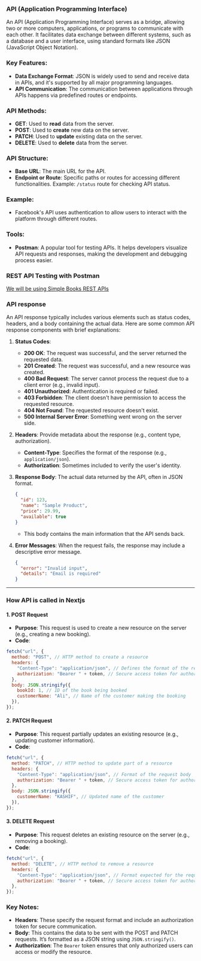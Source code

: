 ### API (Application Programming Interface)

An API (Application Programming Interface) serves as a bridge, allowing two or more computers, applications, or programs to communicate with each other. It facilitates data exchange between different systems, such as a database and a user interface, using standard formats like JSON (JavaScript Object Notation).

### Key Features:

- **Data Exchange Format**: JSON is widely used to send and receive data in APIs, and it's supported by all major programming languages.
- **API Communication**: The communication between applications through APIs happens via predefined routes or endpoints.

### API Methods:

- **GET**: Used to **read** data from the server.
- **POST**: Used to **create** new data on the server.
- **PATCH**: Used to **update** existing data on the server.
- **DELETE**: Used to **delete** data from the server.

### API Structure:

- **Base URL**: The main URL for the API.
- **Endpoint or Route**: Specific paths or routes for accessing different functionalities. Example: `/status` route for checking API status.

### Example:

- Facebook's API uses authentication to allow users to interact with the platform through different routes.

### Tools:

- **Postman**: A popular tool for testing APIs. It helps developers visualize API requests and responses, making the development and debugging process easier.

### REST API Testing with Postman

[We will be using Simple Books REST APIs](https://github.com/vdespa/introduction-to-postman-course/blob/main/simple-books-api.md)

### API response

An API response typically includes various elements such as status codes, headers, and a body containing the actual data. Here are some common API response components with brief explanations:

1. **Status Codes**:

   - **200 OK**: The request was successful, and the server returned the requested data.
   - **201 Created**: The request was successful, and a new resource was created.
   - **400 Bad Request**: The server cannot process the request due to a client error (e.g., invalid input).
   - **401 Unauthorized**: Authentication is required or failed.
   - **403 Forbidden**: The client doesn't have permission to access the requested resource.
   - **404 Not Found**: The requested resource doesn't exist.
   - **500 Internal Server Error**: Something went wrong on the server side.

2. **Headers**: Provide metadata about the response (e.g., content type, authorization).

   - **Content-Type**: Specifies the format of the response (e.g., `application/json`).
   - **Authorization**: Sometimes included to verify the user's identity.

3. **Response Body**: The actual data returned by the API, often in JSON format.

   ```json
   {
     "id": 123,
     "name": "Sample Product",
     "price": 29.99,
     "available": true
   }
   ```

   - This body contains the main information that the API sends back.

4. **Error Messages**: When the request fails, the response may include a descriptive error message.
   ```json
   {
     "error": "Invalid input",
     "details": "Email is required"
   }
   ```

---

### How API is called in Nextjs

#### **1. POST Request**

- **Purpose**: This request is used to create a new resource on the server (e.g., creating a new booking).
- **Code**:

```javascript
fetch("url", {
  method: "POST", // HTTP method to create a resource
  headers: {
    "Content-Type": "application/json", // Defines the format of the request body
    authorization: "Bearer " + token, // Secure access token for authorization
  },
  body: JSON.stringify({
    bookId: 1, // ID of the book being booked
    customerName: "Ali", // Name of the customer making the booking
  }),
});
```

#### **2. PATCH Request**

- **Purpose**: This request partially updates an existing resource (e.g., updating customer information).
- **Code**:

```javascript
fetch("url", {
  method: "PATCH", // HTTP method to update part of a resource
  headers: {
    "Content-Type": "application/json", // Format of the request body
    authorization: "Bearer " + token, // Secure access token for authorization
  },
  body: JSON.stringify({
    customerName: "KASHIF", // Updated name of the customer
  }),
});
```

#### **3. DELETE Request**

- **Purpose**: This request deletes an existing resource on the server (e.g., removing a booking).
- **Code**:

```javascript
fetch("url", {
  method: "DELETE", // HTTP method to remove a resource
  headers: {
    "Content-Type": "application/json", // Format expected for the request
    authorization: "Bearer " + token, // Secure access token for authorization
  },
});
```

### **Key Notes**:

- **Headers**: These specify the request format and include an authorization token for secure communication.
- **Body**: This contains the data to be sent with the POST and PATCH requests. It’s formatted as a JSON string using `JSON.stringify()`.
- **Authorization**: The `Bearer` token ensures that only authorized users can access or modify the resource.
